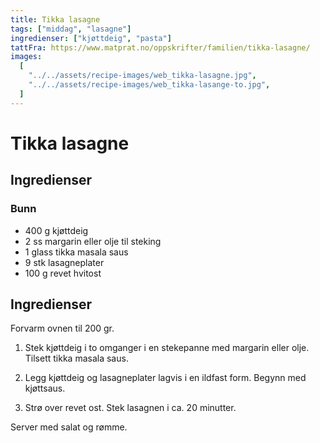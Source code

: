 ```yaml
---
title: Tikka lasagne
tags: ["middag", "lasagne"]
ingredienser: ["kjøttdeig", "pasta"]
tattFra: https://www.matprat.no/oppskrifter/familien/tikka-lasagne/
images:
  [
    "../../assets/recipe-images/web_tikka-lasagne.jpg",
    "../../assets/recipe-images/web_tikka-lasange-to.jpg",
  ]
---
```


# Tikka lasagne

## Ingredienser

### Bunn

- 400 g kjøttdeig
- 2 ss margarin eller olje til steking
- 1 glass tikka masala saus
- 9 stk lasagneplater
- 100 g revet hvitost

## Ingredienser

Forvarm ovnen til 200 gr.

1. Stek kjøttdeig i to omganger i en stekepanne med margarin eller olje. Tilsett tikka masala saus.

2. Legg kjøttdeig og lasagneplater lagvis i en ildfast form. Begynn med kjøttsaus.

3. Strø over revet ost. Stek lasagnen i ca. 20 minutter.

Server med salat og rømme.
